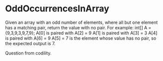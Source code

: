 # OddOccurrencesInArray
Given an array with an odd number of elements, where all but one element has a matching pair, return the value with no pair.
For example:
int[] A = {9,3,9,3,9,7,9};
A[0] is paired with A[2] = 9
A[1] is paired with A[3] = 3
A[4] is paired with A[6] = 9
A[5] = 7 is the element whose value has no pair, so the expected output is 7.

Question from codility.
